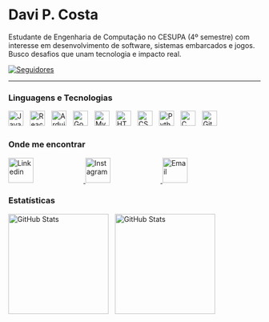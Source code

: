 # Davi P. Costa

Estudante de Engenharia de Computação no CESUPA (4º semestre) com interesse em desenvolvimento de software, sistemas embarcados e jogos. Busco desafios que unam tecnologia e impacto real.

<p align="left">
    <a href="https://github.com/davipcosta?tab=followers">
        <img 
            alt="Seguidores" 
            title="Me siga no GitHub" 
            src="https://custom-icon-badges.demolab.com/github/followers/davipcosta?color=236ad3&labelColor=1155ba&style=for-the-badge&logo=github&label=Seguidores&logoColor=white"
        />
    </a>
</p>

---

### Linguagens e Tecnologias

<img 
    align="left" 
    alt="Java" 
    title="Java"
    width="30px" 
    style="padding-right: 10px;" 
    src="https://cdn.jsdelivr.net/gh/devicons/devicon@latest/icons/java/java-original.svg" 
/>

<img 
    align="left" 
    alt="React"
    title="React" 
    width="30px" 
    style="padding-right: 10px;" 
    src="https://cdn.jsdelivr.net/gh/devicons/devicon@latest/icons/react/react-original.svg" 
/>

<img 
    align="left" 
    alt="Arduino" 
    title="Arduino"
    width="30px" 
    style="padding-right: 10px;" 
    src="https://cdn.jsdelivr.net/gh/devicons/devicon@latest/icons/arduino/arduino-original.svg"
/>

<img 
    align="left" 
    alt="Godot" 
    title="Godot"
    width="30px" 
    style="padding-right: 10px;" 
    src="https://cdn.jsdelivr.net/gh/devicons/devicon@latest/icons/godot/godot-original.svg"
/>

<img 
    align="left" 
    alt="MySQL" 
    title="MySQL"
    width="30px" 
    style="padding-right: 10px;" 
    src="https://cdn.jsdelivr.net/gh/devicons/devicon@latest/icons/mysql/mysql-original.svg" 
/>

<img 
    align="left" 
    alt="HTML"
    title="HTML" 
    width="30px" 
    style="padding-right: 10px;" 
    src="https://cdn.jsdelivr.net/gh/devicons/devicon@latest/icons/html5/html5-original.svg" 
/>
<img 
    align="left" 
    alt="CSS" 
    title="CSS"
    width="30px" 
    style="padding-right: 10px;" 
    src="https://cdn.jsdelivr.net/gh/devicons/devicon@latest/icons/css3/css3-original.svg" 
/>

<img 
    align="left" 
    alt="Python" 
    title="Python"
    width="30px" 
    style="padding-right: 10px;" 
    src="https://cdn.jsdelivr.net/gh/devicons/devicon@latest/icons/python/python-original.svg" 
/>

<img 
    align="left" 
    alt="C" 
    title="C"
    width="30px" 
    style="padding-right: 10px;" 
    src="https://cdn.jsdelivr.net/gh/devicons/devicon@latest/icons/c/c-original.svg" 
/>

<img 
    align="left" 
    alt="Git" 
    title="Git"
    width="30px" 
    style="padding-right: 10px;" 
    src="https://cdn.jsdelivr.net/gh/devicons/devicon@latest/icons/git/git-original.svg" 
/>

<br/><br/>

### Onde me encontrar

<p align="left">
    <a href="https://www.linkedin.com/in/davi-pimentel-costa-406b7b378/" target="_blank">
        <img 
            alt="Linkedin" 
            title="Linkedin"
            width="50px" 
            style="padding-right: 100px;" 
            src="https://cdn.jsdelivr.net/gh/devicons/devicon@latest/icons/linkedin/linkedin-plain.svg"
        />
    </a>
    <a href="https://www.instagram.com/davipcosta_" target="_blank">
        <img 
            alt="Instagram" 
            title="Instagram"
            width="50px" 
            style="padding-right: 100px;" 
            src="https://cdn.jsdelivr.net/gh/simple-icons/simple-icons/icons/instagram.svg"
        />
    </a>
    <a href="mailto:dpimentel.costa@gmail.com" target="_blank">
        <img 
            alt="Email" 
            title="Email"
            width="50px" 
            style="padding-right: 100px;" 
            src="https://cdn.jsdelivr.net/gh/simple-icons/simple-icons/icons/gmail.svg"
        />
    </a>
</p>


### Estatísticas

<p>
  <img 
    align="left" 
    alt="GitHub Stats" 
    height="200" 
    style="padding-right: 10px;" 
   <img src="https://github-readme-stats.vercel.app/api?username=davipcosta&repo=catppuccin&bg_color=1e1e2e&text_color=cdd6f4&icon_color=cba6f7&title_color=94e2d5" 
  />

<img 
      align="left" 
      alt="GitHub Stats" 
      height="200" 
      src="https://github-readme-stats.vercel.app/api/top-langs/?username=davipcosta&repo=catppuccin&bg_color=1e1e2e&text_color=cdd6f4&icon_color=cba6f7&title_color=94e2d5" 
  />
</p>


